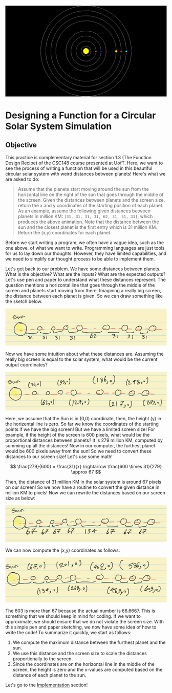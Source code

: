 ![Solar System Simulation](Figures/solar_system_simulation.gif)

# Designing a Function for a Circular Solar System Simulation

## Objective

This practice is complementary material for section 1.3 (The Function Design Recipe) of the CSC148 course presented at UofT. Here, we want to see the process of writing a function that will be used in this beautiful circular solar system with weird distances between planets! Here's what we are asked to do:

> Assume that the planets start moving around the sun from the horizontal line on the right of the sun that goes through the middle of the screen. Given the distances between planets and the screen size, return the x and y coordinates of the starting position of each planet. As an example, assume the following given distances between planets in million KM: `[31, 31, 31, 31, 62, 31, 31, 31]`, which produces the above animation. Note that the distance between the sun and the closest planet is the first entry which is 31 million KM. Return the (x,y) coordinates for each planet.

Before we start writing a program, we often have a vague idea, such as the one above, of what we want to write. Programming languages are just tools for us to lay down our thoughts. However, they have limited capabilities, and we need to simplify our thought process to be able to implement them.

Let's get back to our problem. We have some distances between planets. What is the objective? What are the inputs? What are the expected outputs? Let's use pen and paper to understand what these distances represent. The question mentions a horizontal line that goes through the middle of the screen and planets start moving from there. Imagining a really big screen, the distance between each planet is given. So we can draw something like the sketch below.

![Figure Sketch](Figures/sketch1.jpeg)

Now we have some intuition about what these distances are. Assuming the really big screen is equal to the solar system, what would be the current output coordinates?

![Figure Sketch](Figures/sketch2.jpeg)

Here, we assume that the Sun is in (0,0) coordinate, then, the height (y) in the horizental line is zero. So far we know the coordinates of the starting points if we have the big screen! But we have a limited screen size! For example, if the height of the screen is 600 pixels, what would be the proportional distances between planets? It is 279 million KM, computed by summing up all the distances! Now in our computer, the furthest planet would be 600 pixels away from the sun! So we need to convert these distances to our screen size! Let's use some math!

$$
\frac{279}{600} = \frac{31}{x} \rightarrow \frac{600 \times 31}{279} \approx 67
$$

Then, the distance of 31 million KM in the solar system is around 67 pixels on our screen! So we now have a routine to convert the given distance in million KM to pixels! Now we can rewrite the distances based on our screen size as below:

![Figure Sketch](Figures/sketch3.jpeg)

We can now compute the (x,y) coordinates as follows:

![Figure Sketch](Figures/sketch4.jpeg)

The 603 is more than 67 because the actual number is 66.6667. This is something that we should keep in mind for coding. If we want to approximate, we should ensure that we do not violate the screen size. With this simple pen and paper sketching, we now have some idea of how to write the code! To summarize it quickly, we start as follows:

1. We compute the maximum distance between the furthest planet and the sun.
2. We use this distance and the screen size to scale the distances proportionally to the screen.
3. Since the coordinates are on the horizontal line in the middle of the screen, the height is zero and the x-values are computed based on the distance of each planet to the sun.

Let's go to the [Implementation](../Implementation/README.md) section!